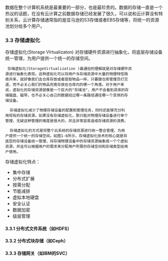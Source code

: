 数据在整个计算机系统是最重要的一部分，也是最珍贵的。数据的存储一直是一个热议的话题，在没有云计算之前数据存储已经发展了很久，可以说和云计算没有特别关系，云计算存储通常指的是亚马逊的S3存储或者EBS存储等，将统一的资源池划分给多个用户。

### 3.3 存储虚拟化

存储虚拟化(Storage VIrtualizaton) 对存储硬件资源进行抽象化，将底层存储设备统一管理，为用户提供一个统一的存储空间。

```
 存储虚拟化(StorageVirtualization )最通俗的理解就是对存储硬件资
源进行抽象化表现。这种虚拟化可以将用户与存储资源中大量的物理特性隔
绝开来，就好像我们去仓库存放或者提取物品一样，只要跟仓库管理员打交
道，而不必关心我们的物品究竟存放在仓库内的哪一个角落。对于用户来
说，虚拟化的存储资源就像是一个巨大的"存储池"，用户不会看到具体的存
储磁盘、磁带，也不必关心自己的数据经过哪一条路径通往哪一个具体的存
储设备。

  存储虚拟化减少了物理存储设备的配置和管理任务，同时还能够充分利
用现有的存储资源。如果没有存储虚拟化，那只能对物理存储设备进行单个
管理，无疑这种管理的难度是很大的，并且非常容易造成存储资源的浪费。

  存储虚拟化的方式是将整个云系统的存储资源进行统一整合管理，为用
户提供一个统一的存储空间。如图1-6所示，存储虚拟化技术的核心就是将
底层的存储设备统一管理，将存储物理设备中的存储资源抽象成一个个虚拟
资源，并且可以根据用户的需求来分配用户所需的存储空间和存储类型给用
户使用。
```

存储虚拟化特点：

* 集中存储
* 分布式扩展
* 按需分配
* 节能减排
* 虚拟本地硬盘
* 安全认证
* 数据加密
* 级层管理

#### 3.3.1 分布式文件系统（如HDFS）

#### 3.3.2 分布式块存储（如Ceph）

#### 3.3.3 存储网关（如IBM的SVC）